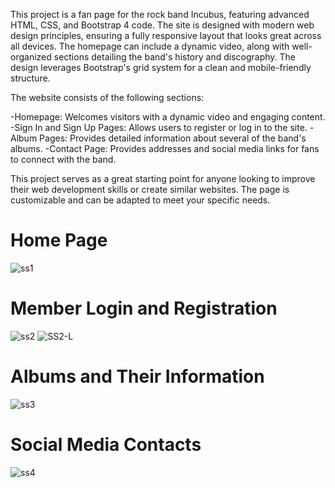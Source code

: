 This project is a fan page for the rock band Incubus, featuring advanced HTML, CSS, and Bootstrap 4 code. The site is designed with modern web design principles, ensuring a fully responsive layout that looks great across all devices. The homepage can include a dynamic video, along with well-organized sections detailing the band's history and discography. The design leverages Bootstrap's grid system for a clean and mobile-friendly structure.

The website consists of the following sections:

-Homepage: Welcomes visitors with a dynamic video and engaging content.
-Sign In and Sign Up Pages: Allows users to register or log in to the site.
-Album Pages: Provides detailed information about several of the band's albums.
-Contact Page: Provides addresses and social media links for fans to connect with the band.

This project serves as a great starting point for anyone looking to improve their web development skills or create similar websites. The page is customizable and can be adapted to meet your specific needs.

<h1>Home Page</h1>

 ![ss1](https://github.com/user-attachments/assets/be551a80-616a-401e-bc91-bd11fa4ce573)

<h1>Member Login and Registration</h1>

![ss2](https://github.com/user-attachments/assets/ef52238f-1b8a-4356-a216-3aece66ee995)
![SS2-L](https://github.com/user-attachments/assets/912c5656-c01d-46c1-82e6-957f104ba1e5)

<h1>Albums and Their Information</h1>

![ss3](https://github.com/user-attachments/assets/fa6933c3-fd0d-4f68-97b2-ae74f89de1b4)

<h1>Social Media Contacts</h1>

![ss4](https://github.com/user-attachments/assets/5f9dc84a-6e8f-45a1-aacf-7cc85c84d211)
